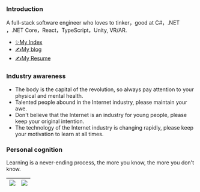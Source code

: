 ### Introduction

  A full-stack software engineer who loves to tinker，good at C#，.NET ，.NET Core，React，TypeScript，Unity, VR/AR.

- [✨My Index](https://green-field-07970c200.3.azurestaticapps.net/)
- [✍️My blog](https://linyu.art/)
- [✍️My Resume](https://vpn.linyu.art/resume.pdf)

### Industry awareness

- The body is the capital of the revolution, so always pay attention to your physical and mental health.
- Talented people abound in the Internet industry, please maintain your awe.
- Don't believe that the Internet is an industry for young people, please keep your original intention.
- The technology of the Internet industry is changing rapidly, please keep your motivation to learn at all times.

### Personal cognition

Learning is a never-ending process, the more you know, the more you don't know.


| <a href="https://github.com/lywedo"><img align="center" src="https://github-readme-stats.vercel.app/api?username=lywedo&rank_icon=github&hide=contribs&theme=merko&show=reviews,discussions_started,discussions_answered&show_icons=true&show_owner=true" /></a> | <a href="https://github.com/lywedo"><img align="center" src="https://github-readme-stats.vercel.app/api/top-langs/?username=lywedo&layout=donut-vertical" /></a> |
| -------------------------------------------------------------------------------------------------------------------------------------------------------------------------------------------------------------------------------------------------------------- | -------------------------------------------------------------------------------------------------------------------------------------------------------------------------------------------------------------- |


